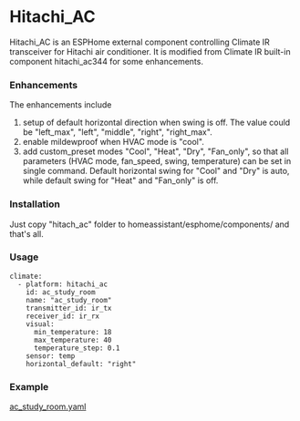 # Hitachi_AC

Hitachi_AC is an ESPHome external component controlling Climate IR transceiver for Hitachi air conditioner. It is modified from Climate IR built-in component hitachi_ac344 for some enhancements.

### Enhancements
The enhancements include
1. setup of default horizontal direction when swing is off. The value could be "left_max", "left", "middle", "right", "right_max".
2. enable mildewproof when HVAC mode is "cool". 
3. add custom_preset modes "Cool", "Heat", "Dry", "Fan_only", so that all parameters (HVAC mode, fan_speed, swing, temperature) can be set in single command.  Default horizontal swing for "Cool" and "Dry" is auto, while default swing for "Heat" and "Fan_only" is off.

### Installation
Just copy "hitach_ac" folder to homeassistant/esphome/components/ and that's all.

### Usage
```
climate:
  - platform: hitachi_ac
    id: ac_study_room
    name: "ac_study_room"
    transmitter_id: ir_tx
    receiver_id: ir_rx
    visual:
      min_temperature: 18
      max_temperature: 40
      temperature_step: 0.1
    sensor: temp
    horizontal_default: "right"
```

### Example
[ac_study_room.yaml](https://github.com/js4jiang5/Hitachi_AC/blob/main/ac-study_room.yaml)